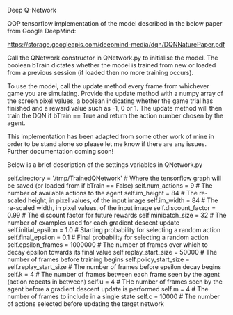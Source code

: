 Deep Q-Network

OOP tensorflow implementation of the model described in the below paper from Google DeepMind:

https://storage.googleapis.com/deepmind-media/dqn/DQNNaturePaper.pdf

Call the QNetwork constructor in QNetwork.py to initialise the model. The boolean bTrain dictates whether the model is trained from new or loaded from a previous session (if loaded then no more training occurs).

To use the model, call the update method every frame from whichever game you are simulating. Provide the update method with a numpy array of the screen pixel values, a boolean indicating whether the game trial has finished and a reward value such as -1, 0 or 1. The update method will then train the DQN if bTrain == True and return the action number chosen by the agent. 

This implementation has been adapted from some other work of mine in order to be stand alone so please let me know if there are any issues. Further documentation coming soon!

Below is a brief description of the settings variables in QNetwork.py

self.directory = '/tmp/TrainedQNetwork' # Where the tensorflow graph will be saved (or loaded from if bTrain == False)
self.num_actions = 9 # The number of available actions to the agent
self.im_height = 84 # The re-scaled height, in pixel values, of the input image
self.im_width = 84 # The re-scaled width, in pixel values, of the input image
self.discount_factor = 0.99 # The discount factor for future rewards
self.minibatch_size = 32 # The number of examples used for each gradient descent update
self.initial_epsilon = 1.0 # Starting probability for selecting a random action
self.final_epsilon = 0.1 # Final probability for selecting a random action
self.epsilon_frames = 1000000 # The number of frames over which to decay epsilon towards its final value
self.replay_start_size = 50000 # The number of frames before training begins
self.policy_start_size = self.replay_start_size # The number of frames before epsilon decay begins
self.k = 4  # The number of frames between each frame seen by the agent (action repeats in between)
self.u = 4  # THe number of frames seen by the agent before a gradient descent update is performed
self.m = 4  # The number of frames to include in a single state
self.c = 10000  # The number of actions selected before updating the target network
